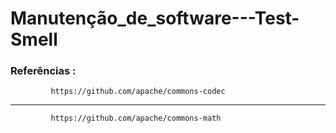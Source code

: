 # Manutenção_de_software---Test-Smell

### Referências : 

             https://github.com/apache/commons-codec
_______________________________________________________________________

             https://github.com/apache/commons-math
